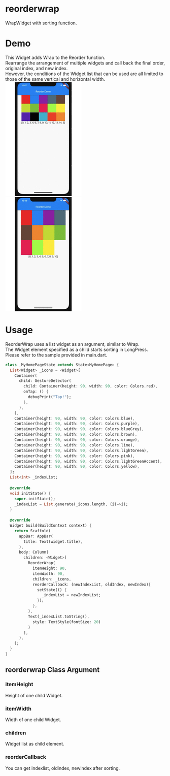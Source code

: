 # reorderwrap

WrapWidget with sorting function.

# Demo
This Widget adds Wrap to the Reorder function.  
Rearrange the arrangement of multiple widgets and call back the final order, original index, and new index.  
However, the conditions of the Widget list that can be used are all limited to those of the same vertical and horizontal width.  
![Sample1](https://github.com/shoushimizu1025/images/blob/master/sample1.gif)  
![Sample2](https://github.com/shoushimizu1025/images/blob/master/sample2.gif)

# Usage
ReorderWrap uses a list widget as an argument, similar to Wrap.  
The Widget element specified as a child starts sorting in LongPress.  
Please refer to the sample provided in main.dart.  
```Dart
class _MyHomePageState extends State<MyHomePage> {
  List<Widget> _icons = <Widget>[
    Container(
      child: GestureDetector(
        child: Container(height: 90, width: 90, color: Colors.red),
        onTap: () {
          debugPrint("Tap!");
        },
      ),
    ),
    Container(height: 90, width: 90, color: Colors.blue),
    Container(height: 90, width: 90, color: Colors.purple),
    Container(height: 90, width: 90, color: Colors.blueGrey),
    Container(height: 90, width: 90, color: Colors.brown),
    Container(height: 90, width: 90, color: Colors.orange),
    Container(height: 90, width: 90, color: Colors.lime),
    Container(height: 90, width: 90, color: Colors.lightGreen),
    Container(height: 90, width: 90, color: Colors.pink),
    Container(height: 90, width: 90, color: Colors.lightGreenAccent),
    Container(height: 90, width: 90, color: Colors.yellow),
  ];
  List<int> _indexList;

  @override
  void initState() {
    super.initState();
    _indexList = List.generate(_icons.length, (i)=>i);
  }

  @override
  Widget build(BuildContext context) {
    return Scaffold(
      appBar: AppBar(
        title: Text(widget.title),
      ),
      body: Column(
        children: <Widget>[
          ReorderWrap(
            itemHeight: 90,
            itemWidth: 90,
            children: _icons,
            reorderCallback: (newIndexList, oldIndex, newIndex){
              setState(() {
                _indexList = newIndexList;
              });
            },
          ),
          Text(_indexList.toString(), 
            style: TextStyle(fontSize: 20)
          )
        ],
      ),
    );
  }
}
```
## reorderwrap Class Argument
### itemHeight  
Height of one child Widget.

### itemWidth  
Width of one child Widget.

### children  
Widget list as child element.

### reorderCallback  
You can get indexlist, oldindex, newindex after sorting.